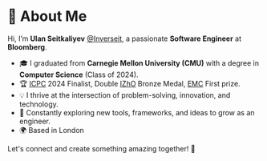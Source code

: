 # 👋 About Me

Hi, I’m **Ulan Seitkaliyev** [@Inverseit](https://github.com/Inverseit), a passionate **Software Engineer** at **Bloomberg**.

- 🎓 I graduated from **Carnegie Mellon University (CMU)** with a degree in **Computer Science** (Class of 2024).
- 🏆 [ICPC](https://icpc.global/) 2024 Finalist, Double [IZhO](https://emc.mnm.hr/) Bronze Medal, [EMC](https://emc.mnm.hr/) First prize.
- 💡 I thrive at the intersection of problem-solving, innovation, and technology.  
- 🌱 Constantly exploring new tools, frameworks, and ideas to grow as an engineer.  
- 🌍 Based in London

Let's connect and create something amazing together! 🚀
